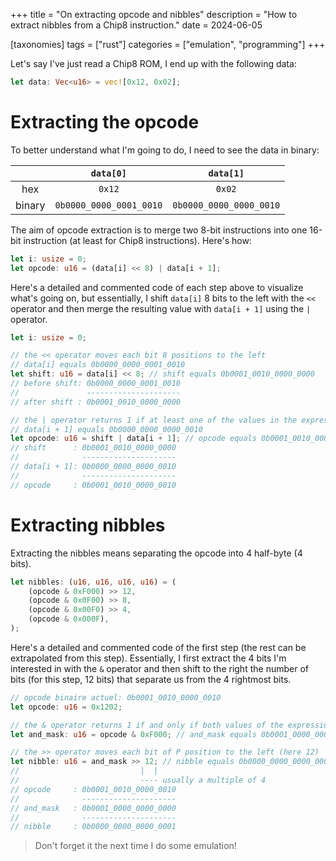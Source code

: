 +++
title = "On extracting opcode and nibbles"
description = "How to extract nibbles from a Chip8 instruction."
date = 2024-06-05

[taxonomies]
tags = ["rust"]
categories = ["emulation", "programming"]
+++

Let's say I've just read a Chip8 ROM, I end up with the following data:

```rs
let data: Vec<u16> = vec![0x12, 0x02];
```

# Extracting the opcode

To better understand what I'm going to do, I need to see the data in binary:

|        | `data[0]`               | `data[1]`               |
|:------:|:-----------------------:|:-----------------------:|
| hex    | `0x12`                  | `0x02`                  |
| binary | `0b0000_0000_0001_0010` | `0b0000_0000_0000_0010` |

The aim of opcode extraction is to merge two 8-bit instructions into one 16-bit instruction (at least for Chip8 instructions).
Here's how:

```rs
let i: usize = 0;
let opcode: u16 = (data[i] << 8) | data[i + 1];
```

Here's a detailed and commented code of each step above to visualize what's going on, but essentially, I shift `data[i]` 8 bits to the left with the `<<` operator and then merge the resulting value with `data[i + 1]` using the `|` operator.

```rs
let i: usize = 0;

// the << operator moves each bit 8 positions to the left
// data[i] equals 0b0000_0000_0001_0010
let shift: u16 = data[i] << 8; // shift equals 0b0001_0010_0000_0000
// before shift: 0b0000_0000_0001_0010
//               ---------------------
// after shift : 0b0001_0010_0000_0000

// the | operator returns 1 if at least one of the values in the expression is 1
// data[i + 1] equals 0b0000_0000_0000_0010
let opcode: u16 = shift | data[i + 1]; // opcode equals 0b0001_0010_0000_0010
// shift      : 0b0001_0010_0000_0000
//              ---------------------
// data[i + 1]: 0b0000_0000_0000_0010
//              ---------------------
// opcode     : 0b0001_0010_0000_0010
```

# Extracting nibbles

Extracting the nibbles means separating the opcode into 4 half-byte (4 bits).

```rs
let nibbles: (u16, u16, u16, u16) = (
    (opcode & 0xF000) >> 12,
    (opcode & 0x0F00) >> 8,
    (opcode & 0x00F0) >> 4,
    (opcode & 0x000F),
);
```

Here's a detailed and commented code of the first step (the rest can be extrapolated from this step). Essentially, I first extract the 4 bits I'm interested in with the `&` operator and then shift to the right the number of bits (for this step, 12 bits) that separate us from the 4 rightmost bits.

```rs
// opcode binaire actuel: 0b0001_0010_0000_0010
let opcode: u16 = 0x1202;

// the & operator returns 1 if and only if both values of the expression are 1
let and_mask: u16 = opcode & 0xF000; // and_mask equals 0b0001_0000_0000_0000

// the >> operator moves each bit of P position to the left (here 12)
let nibble: u16 = and_mask >> 12; // nibble equals 0b0000_0000_0000_0001
//                           |  |
//                           ---- usually a multiple of 4
// opcode     : 0b0001_0010_0000_0010
//              ---------------------
// and_mask   : 0b0001_0000_0000_0000
//              ---------------------
// nibble     : 0b0000_0000_0000_0001
```

> Don't forget it the next time I do some emulation!